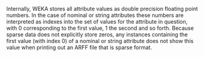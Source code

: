 Internally, WEKA stores all attribute values as double precision floating point numbers. In the case of nominal or string attributes these numbers are interpreted as indexes into the set of values for the attribute in question, with 0 corresponding to the first value, 1 the second and so forth. Because sparse data does not explicitly store zeros, any instances containing the first value (with index 0) of a nominal or string attribute does not show this value when printing out an ARFF file that is sparse format.